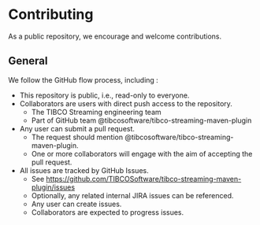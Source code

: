 # Contributing

As a public repository, we encourage and welcome contributions.  

## General

We follow the GitHub flow process, including :

* This repository is public, i.e., read-only to everyone.
* Collaborators are users with direct push access to the repository.
    * The TIBCO Streaming engineering team
    * Part of GitHub team @tibcosoftware/tibco-streaming-maven-plugin
* Any user can submit a pull request.
    * The request should mention @tibcosoftware/tibco-streaming-maven-plugin.
    * One or more collaborators will engage with the aim of accepting the pull request.
* All issues are tracked by GitHub Issues.
    * See https://github.com/TIBCOSoftware/tibco-streaming-maven-plugin/issues
    * Optionally, any related internal JIRA issues can be referenced.
    * Any user can create issues.
    * Collaborators are expected to progress issues.
